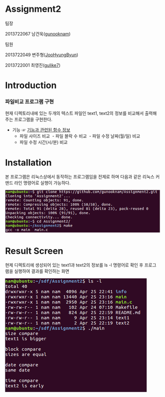 # Assignment2
팀장

2013722067 남건욱([gunooknam](https://github.com/gunooknam))

팀원

2013722049 변주형([JooHyungByun](https://github.com/JooHyungByun))

2013722001 최영진([gulike7](https://github.com/gulike7))

# Introduction

### 파일비교 프로그램 구현

 현재 디렉토리내에 있는 두개의 텍스트 파일인 text1, text2의 정보를 비교해서 출력해주는 프로그램을 구현한다. 

- 기능 ☞ [기능과 관련된 함수 정보](https://github.com/gunooknam/Assignment2/wiki)
  - 파일 사이즈 비교
  - 파일 블락 수 비교
  - 파일 수정 날짜(월/일) 비교
  - 파일 수정 시간(시/분) 비교

# Installation

본 프로그램은 리눅스상에서 동작하는 프로그램임을 전제로 하며 다음과 같은 리눅스 커맨드 라인 명령어로 실행이 가능하다. 

![img](./info/result/installation.PNG)

# Result Screen
 현제 디렉토리에 생성되어 있는 text1과 text2의 정보를 ls -l 명령어로 확인 후 프로그램을 실행하여 결과를 확인하는 화면

![img](./info/result/result.PNG)

